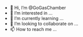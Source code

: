 - 👋 Hi, I’m @GoGasChamber
- 👀 I’m interested in ...
- 🌱 I’m currently learning ...
- 💞️ I’m looking to collaborate on ...
- 📫 How to reach me ...

<!---
GoGasChamber/GoGasChamber is a ✨ special ✨ repository because its `README.md` (this file) appears on your GitHub profile.
You can click the Preview link to take a look at your changes.
--->
